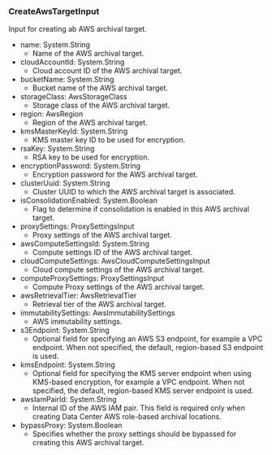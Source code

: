 ### CreateAwsTargetInput
Input for creating ab AWS archival target.

- name: System.String
  - Name of the AWS archival target.
- cloudAccountId: System.String
  - Cloud account ID of the AWS archival target.
- bucketName: System.String
  - Bucket name of the AWS archival target.
- storageClass: AwsStorageClass
  - Storage class of the AWS archival target.
- region: AwsRegion
  - Region of the AWS archival target.
- kmsMasterKeyId: System.String
  - KMS master key ID to be used for encryption.
- rsaKey: System.String
  - RSA key to be used for encryption.
- encryptionPassword: System.String
  - Encryption password for the AWS archival target.
- clusterUuid: System.String
  - Cluster UUID to which the AWS archival target is associated.
- isConsolidationEnabled: System.Boolean
  - Flag to determine if consolidation is enabled in this AWS archival target.
- proxySettings: ProxySettingsInput
  - Proxy settings of the AWS archival target.
- awsComputeSettingsId: System.String
  - Compute settings ID of the AWS archival target.
- cloudComputeSettings: AwsCloudComputeSettingsInput
  - Cloud compute settings of the AWS archival target.
- computeProxySettings: ProxySettingsInput
  - Compute Proxy settings of the AWS archival target.
- awsRetrievalTier: AwsRetrievalTier
  - Retrieval tier of the AWS archival target.
- immutabilitySettings: AwsImmutabilitySettings
  - AWS immutability settings.
- s3Endpoint: System.String
  - Optional field for specifying an AWS S3 endpoint, for example a VPC endpoint. When not specified, the default, region-based S3 endpoint is used.
- kmsEndpoint: System.String
  - Optional field for specifying the KMS server endpoint when using KMS-based encryption, for example a VPC endpoint. When not specified, the default, region-based KMS server endpoint is used.
- awsIamPairId: System.String
  - Internal ID of the AWS IAM pair. This field is required only when creating Data Center AWS role-based archival locations.
- bypassProxy: System.Boolean
  - Specifies whether the proxy settings should be bypassed for creating this AWS archival target.
